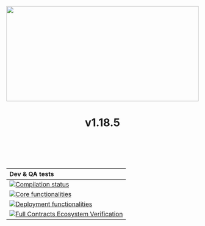 
<p align="center">
  <img style="width: 100%; height: 250px;" src="https://houndrace.com/img/logo.svg">
</p>
<h1 align="center" style="color: '#C8FF00FF';">v1.18.5</h1>


</br></br></br></br>


| Dev & QA tests |
| :------------ |
| [![Compilation status](https://github.com/stater-co/houndrace-contracts/actions/workflows/compilation-status.yml/badge.svg)](https://github.com/stater-co/houndrace-contracts/actions/workflows/compilation-status.yml) |
| [![Core functionalities](https://github.com/stater-co/houndrace-contracts/actions/workflows/core-functionalities.yml/badge.svg)](https://github.com/stater-co/houndrace-contracts/actions/workflows/core-functionalities.yml) |
| [![Deployment functionalities](https://github.com/stater-co/houndrace-contracts/actions/workflows/deployment-functionalities.yml/badge.svg)](https://github.com/stater-co/houndrace-contracts/actions/workflows/deployment-functionalities.yml) |
| [![Full Contracts Ecosystem Verification](https://github.com/stater-co/houndrace-contracts/actions/workflows/full-deployment-functionalities.yml/badge.svg)](https://github.com/stater-co/houndrace-contracts/actions/workflows/full-deployment-functionalities.yml) |
